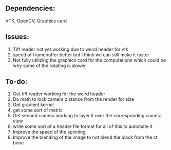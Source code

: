 ## Dependencies: 
VTK, OpenCV, Graphics card

## Issues: 
1. Tiff reader not yet working due to weird header for vtk
2. speed of framebuffer better but I think we can still make it faster
3. Not fully utilizing the graphics card for the computations which could be why some of the rotating is slower

## To-do: 
1. Get tiff reader working for the weird header
2. Do math to lock camera distance from the render for size
3. Get gradient kernel
4. get some sort of metric
5. Get second camera working to layer it over the corresponding camera view
6. write some sort of a header file format for all of this to automate it
7. Improve the speed of the spinning
8. Improve the blending of the image to not blend the black from the ct bone
